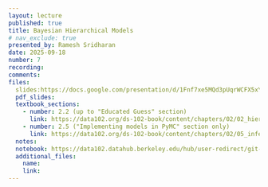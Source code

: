 ```yaml
---
layout: lecture
published: true
title: Bayesian Hierarchical Models
# nav_exclude: true
presented_by: Ramesh Sridharan
date: 2025-09-18
number: 7
recording: 
comments:
files:
  slides:https://docs.google.com/presentation/d/1Fnf7xe5MQd3pUqrWCFX5xYEyBOR2KsMYLHjGNDTvk7Q/edit?usp=sharing
  pdf_slides:
  textbook_sections:
    - number: 2.2 (up to "Educated Guess" section)
      link: https://data102.org/ds-102-book/content/chapters/02/02_hierarchical_models.html
    - number: 2.5 ("Implementing models in PyMC" section only)
      link: https://data102.org/ds-102-book/content/chapters/02/05_inference_with_sampling.html
  notes:
  notebook: https://data102.datahub.berkeley.edu/hub/user-redirect/git-pull?repo=https%3A%2F%2Fgithub.com%2Fds-102%2Ffa25-materials&urlpath=lab%2Ftree%2Ffa25-materials%2Flecture%2Flecture07%2Flec07.ipynb&branch=main
  additional_files:
    name:
    link:
---
```

